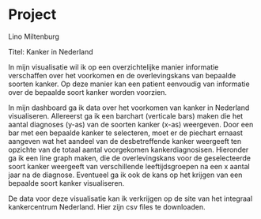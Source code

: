# Project

Lino Miltenburg

Titel: Kanker in Nederland

In mijn visualisatie wil ik op een overzichtelijke manier informatie verschaffen over het voorkomen en de overlevingskans van bepaalde soorten kanker. Op deze manier kan een patient eenvoudig van informatie over de bepaalde soort kanker worden voorzien.

In mijn dashboard ga ik data over het voorkomen van kanker in Nederland visualiseren. Allereerst ga ik een barchart (verticale bars) maken die het aantal diagnoses (y-as) van de soorten kanker (x-as) weergeven. Door een bar met een bepaalde kanker te selecteren, moet er de piechart ernaast aangeven wat het aandeel van de desbetreffende kanker weergeeft ten opzichte van de totaal aantal voorgekomen kankerdiagnosisen. 
Hieronder ga ik een line graph maken, die de overlevingskans voor de geselecteerde soort kanker weergeeft van verschillende leeftijdsgroepen na een x aantal jaar na de diagnose. Eventueel ga ik ook de kans op het krijgen van een bepaalde soort kanker visualiseren. 

De data voor deze visualisatie kan ik verkrijgen op de site van het integraal kankercentrum Nederland. Hier zijn csv files te downloaden.
